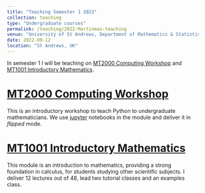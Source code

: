 ```yaml
---
title: "Teaching Semester 1 2022"
collection: teaching
type: "Undergraduate courses"
permalink: /teaching/2022-Martinmas-teaching
venue: "University of St Andrews, Department of Mathematics & Statistics"
date: 2022-09-12
location: "St Andrews, UK"
---
```


In semester 1 I will be teaching on [MT2000 Computing Workshop](https://www.st-andrews.ac.uk/mathematics-statistics/students/ug/orientation-week/#:~:text=for%20students%20taking-,2000,-%2Dlevel%20modules%202022) and [MT1001 Introductory Mathematics](https://www.st-andrews.ac.uk/subjects/modules/catalogue/?code=MT1001&academic_year=2022/3).

[MT2000 Computing Workshop](https://www.st-andrews.ac.uk/mathematics-statistics/students/ug/orientation-week/#:~:text=for%20students%20taking-,2000,-%2Dlevel%20modules%202022)
======
This is an introductory workshop to teach Python to undergraduate mathematicians. We use [jupyter](https://jupyter.org/) notebooks in the module and deliver it in *flipped* mode.

[MT1001 Introductory Mathematics](https://www.st-andrews.ac.uk/subjects/modules/catalogue/?code=MT1001&academic_year=2022/3)
======
This module is an introduction to mathematics, providing a strong foundation in calculus, for students studying other scientific subjects. I deliver 12 lectures out of 48, lead two tutorial classes and an examples class.
